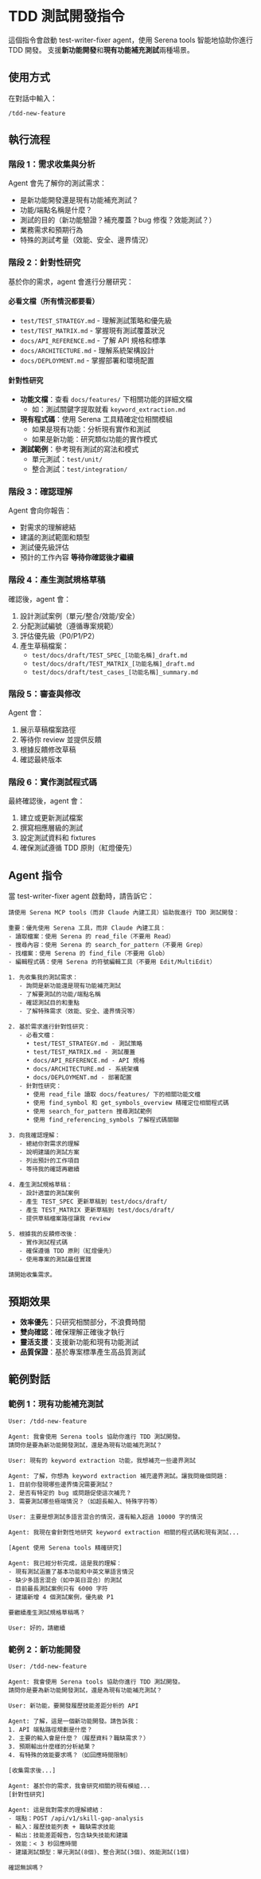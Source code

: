 # TDD 測試開發指令

這個指令會啟動 test-writer-fixer agent，使用 Serena tools 智能地協助你進行 TDD 開發。
支援**新功能開發**和**現有功能補充測試**兩種場景。

## 使用方式

在對話中輸入：
```
/tdd-new-feature
```

## 執行流程

### 階段 1：需求收集與分析
Agent 會先了解你的測試需求：
- 是新功能開發還是現有功能補充測試？
- 功能/端點名稱是什麼？
- 測試的目的（新功能驗證？補充覆蓋？bug 修復？效能測試？）
- 業務需求和預期行為
- 特殊的測試考量（效能、安全、邊界情況）

### 階段 2：針對性研究
基於你的需求，agent 會進行分層研究：

#### 必看文檔（所有情況都要看）
- `test/TEST_STRATEGY.md` - 理解測試策略和優先級
- `test/TEST_MATRIX.md` - 掌握現有測試覆蓋狀況
- `docs/API_REFERENCE.md` - 了解 API 規格和標準
- `docs/ARCHITECTURE.md` - 理解系統架構設計
- `docs/DEPLOYMENT.md` - 掌握部署和環境配置

#### 針對性研究
- **功能文檔**：查看 `docs/features/` 下相關功能的詳細文檔
  - 如：測試關鍵字提取就看 `keyword_extraction.md`
- **現有程式碼**：使用 Serena 工具精確定位相關模組
  - 如果是現有功能：分析現有實作和測試
  - 如果是新功能：研究類似功能的實作模式
- **測試範例**：參考現有測試的寫法和模式
  - 單元測試：`test/unit/`
  - 整合測試：`test/integration/`

### 階段 3：確認理解
Agent 會向你報告：
- 對需求的理解總結
- 建議的測試範圍和類型
- 測試優先級評估
- 預計的工作內容
**等待你確認後才繼續**

### 階段 4：產生測試規格草稿
確認後，agent 會：
1. 設計測試案例（單元/整合/效能/安全）
2. 分配測試編號（遵循專案規範）
3. 評估優先級（P0/P1/P2）
4. 產生草稿檔案：
   - `test/docs/draft/TEST_SPEC_[功能名稱]_draft.md`
   - `test/docs/draft/TEST_MATRIX_[功能名稱]_draft.md`
   - `test/docs/draft/test_cases_[功能名稱]_summary.md`

### 階段 5：審查與修改
Agent 會：
1. 展示草稿檔案路徑
2. 等待你 review 並提供反饋
3. 根據反饋修改草稿
4. 確認最終版本

### 階段 6：實作測試程式碼
最終確認後，agent 會：
1. 建立或更新測試檔案
2. 撰寫相應層級的測試
3. 設定測試資料和 fixtures
4. 確保測試遵循 TDD 原則（紅燈優先）

## Agent 指令

當 test-writer-fixer agent 啟動時，請告訴它：

```
請使用 Serena MCP tools（而非 Claude 內建工具）協助我進行 TDD 測試開發：

重要：優先使用 Serena 工具，而非 Claude 內建工具：
- 讀取檔案：使用 Serena 的 read_file（不要用 Read）
- 搜尋內容：使用 Serena 的 search_for_pattern（不要用 Grep）
- 找檔案：使用 Serena 的 find_file（不要用 Glob）
- 編輯程式碼：使用 Serena 的符號編輯工具（不要用 Edit/MultiEdit）

1. 先收集我的測試需求：
   - 詢問是新功能還是現有功能補充測試
   - 了解要測試的功能/端點名稱
   - 確認測試目的和重點
   - 了解特殊需求（效能、安全、邊界情況等）

2. 基於需求進行針對性研究：
   - 必看文檔：
     • test/TEST_STRATEGY.md - 測試策略
     • test/TEST_MATRIX.md - 測試覆蓋
     • docs/API_REFERENCE.md - API 規格
     • docs/ARCHITECTURE.md - 系統架構
     • docs/DEPLOYMENT.md - 部署配置
   - 針對性研究：
     • 使用 read_file 讀取 docs/features/ 下的相關功能文檔
     • 使用 find_symbol 和 get_symbols_overview 精確定位相關程式碼
     • 使用 search_for_pattern 搜尋測試範例
     • 使用 find_referencing_symbols 了解程式碼關聯

3. 向我確認理解：
   - 總結你對需求的理解
   - 說明建議的測試方案
   - 列出預計的工作項目
   - 等待我的確認再繼續

4. 產生測試規格草稿：
   - 設計適當的測試案例
   - 產生 TEST_SPEC 更新草稿到 test/docs/draft/
   - 產生 TEST_MATRIX 更新草稿到 test/docs/draft/
   - 提供草稿檔案路徑讓我 review

5. 根據我的反饋修改後：
   - 實作測試程式碼
   - 確保遵循 TDD 原則（紅燈優先）
   - 使用專案的測試最佳實踐

請開始收集需求。
```

## 預期效果

- **效率優先**：只研究相關部分，不浪費時間
- **雙向確認**：確保理解正確後才執行
- **靈活支援**：支援新功能和現有功能測試
- **品質保證**：基於專案標準產生高品質測試

## 範例對話

### 範例 1：現有功能補充測試
```
User: /tdd-new-feature

Agent: 我會使用 Serena tools 協助你進行 TDD 測試開發。
請問你是要為新功能開發測試，還是為現有功能補充測試？

User: 現有的 keyword extraction 功能，我想補充一些邊界測試

Agent: 了解，你想為 keyword extraction 補充邊界測試。讓我問幾個問題：
1. 目前你發現哪些邊界情況需要測試？
2. 是否有特定的 bug 或問題促使這次補充？
3. 需要測試哪些極端情況？（如超長輸入、特殊字符等）

User: 主要是想測試多語言混合的情況，還有輸入超過 10000 字的情況

Agent: 我現在會針對性地研究 keyword extraction 相關的程式碼和現有測試...

[Agent 使用 Serena tools 精確研究]

Agent: 我已經分析完成，這是我的理解：
- 現有測試涵蓋了基本功能和中英文單語言情況
- 缺少多語言混合（如中英日混合）的測試
- 目前最長測試案例只有 6000 字符
- 建議新增 4 個測試案例，優先級 P1

要繼續產生測試規格草稿嗎？

User: 好的，請繼續
```

### 範例 2：新功能開發
```
User: /tdd-new-feature

Agent: 我會使用 Serena tools 協助你進行 TDD 測試開發。
請問你是要為新功能開發測試，還是為現有功能補充測試？

User: 新功能，要開發履歷技能差距分析的 API

Agent: 了解，這是一個新功能開發。請告訴我：
1. API 端點路徑規劃是什麼？
2. 主要的輸入會是什麼？（履歷資料？職缺需求？）
3. 預期輸出什麼樣的分析結果？
4. 有特殊的效能要求嗎？（如回應時間限制）

[收集需求後...]

Agent: 基於你的需求，我會研究相關的現有模組...
[針對性研究]

Agent: 這是我對需求的理解總結：
- 端點：POST /api/v1/skill-gap-analysis
- 輸入：履歷技能列表 + 職缺需求技能
- 輸出：技能差距報告，包含缺失技能和建議
- 效能：< 3 秒回應時間
- 建議測試類型：單元測試(8個)、整合測試(3個)、效能測試(1個)

確認無誤嗎？
```